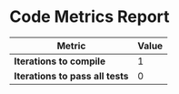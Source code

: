 # Code Metrics Report

| Metric                          | Value     |
|---------------------------------|-----------|
| **Iterations to  compile**      | 1         |
| **Iterations to pass all tests**| 0         |

